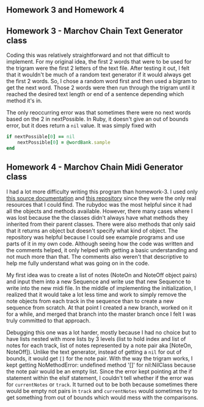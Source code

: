 Homework 3 and Homework 4
------------------

## Homework 3 - Marchov Chain Text Generator class
Coding this was relatively straightforward and not that difficult to implement. For my original idea, the first 2 words that were to be used for the trigram were the first 2 letters of the text file. After testing it out, I felt that it wouldn't be much of a random text generator if it would always get the first 2 words. So, I chose a random word first and then used a bigram to get the next word. Those 2 words were then run through the trigram until it reached the desired text length or end of a sentence depending which method it's in.

The only reoccurring error was that sometimes there were no next words based on the 2 in nextPossible. In Ruby, it doesn't give an out of bounds error, but it does return a `nil` value. It was simply fixed with
```ruby
if nextPossible[0] == nil
    nextPossible[0] = @wordBank.sample
end
```

## Homework 4 - Marchov Chain Midi Generator class
I had a lot more difficulty writing this program than homework-3. I used only [this source documentation](http://www.rubydoc.info/gems/midilib/2.0.4/MIDI) and [this repository](https://github.com/jimm/midilib/tree/master/examples) since they were the only real resources that I could find. The rubydoc was the most helpful since it had all the objects and methods available. However, there many cases where I was lost because the the classes didn't always have what methods they inherited from their parent classes. There were also methods that only said that it returns an object but doesn't specify what kind of object. The repository was helpful because I could see example programs and use parts of it in my own code. Although seeing how the code was written and the comments helped, it only helped with getting a basic understanding and not much more than that. The comments also weren't that descriptive to help me fully understand what was going on in the code.

My first idea was to create a list of notes (NoteOn and NoteOff object pairs) and input them into a new Sequence and write use that new Sequence to write into the new midi file. In the middle of implementing the initialization, I realized that it would take a lot less time and work to simply remove the note objects from each track in the sequence than to create a new sequence from scratch. At that point I created a new branch, worked on it for a while, and merged that branch into the master branch once I felt I was truly committed to that approach.

Debugging this one was a lot harder, mostly because I had no choice but to have lists nested with more lists by 3 levels (list to hold index and list of notes for each track, list of notes represented by a note pair aka [NoteOn, NoteOff]). Unlike the text generator, instead of getting a `nil` for out of bounds, it would get `[]` for the note pair. With the way the trigram works, I kept getting NoMethodError: undefined method '[]' for nil:NilClass because the note pair would be an empty list. Since the error kept pointing at the if statement within the elsif statement, I couldn't tell whether if the error was for `currentNotes` or `track`. It turned out to be both because sometimes there would be empty not pairs in `track` and `currentNotes` would sometimes try to get something from out of bounds which would mess with the comparisons.